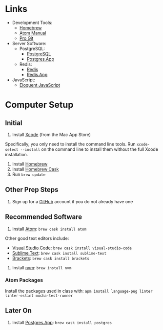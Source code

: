 # Links

* Development Tools:
  * [Homebrew][homebrew]
  * [Atom Manual](http://flight-manual.atom.io)
  * [Pro Git](https://git-scm.com/book/en/v2)
* Server Software:
  * PostgreSQL:
    * [PostgreSQL](https://www.postgresql.org)
    * [Postgres.App](http://postgresapp.com)
  * Redis:
    * [Redis](https://redis.io)
    * [Redis.App](http://jpadilla.github.io/redisapp/)
* JavaScript:
  * [Eloquent JavaScript](http://eloquentjavascript.net)

# Computer Setup

## Initial
1. Install [Xcode](https://developer.apple.com/xcode/) (from the Mac App Store)

  Specifically, you only need to install the command line tools. Run `xcode-select --install` on the command line to install them without the full Xcode installation.

1. Install [Homebrew][homebrew]
1. Install [Homebrew Cask](https://caskroom.github.io)
1. Run `brew update`

## Other Prep Steps

1. Sign up for a [GitHub](http://www.github.com/) account if you do not already have one

## Recommended Software
1. Install [Atom][atom]: `brew cask install atom`

  Other good text editors include:
  * [Visual Studio Code](https://code.visualstudio.com): `brew cask install visual-studio-code`
  * [Sublime Text](https://www.sublimetext.com): `brew cask install sublime-text`
  * [Brackets](http://brackets.io): `brew cask install brackets`

1. Install [nvm](https://github.com/creationix/nvm): `brew install nvm`

### Atom Packages
Install the packages used in class with: `apm install language-pug linter linter-eslint mocha-test-runner`

## Later On
1. Install [Postgres.App][postgresapp]: `brew cask install postgres`

[homebrew]: http://brew.sh
[atom]: http://atom.io
[postgresapp]: http://postgresapp.com
